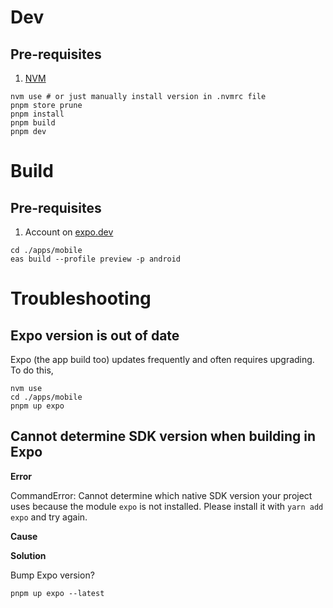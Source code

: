 # Dev

## Pre-requisites

1. [NVM](https://github.com/nvm-sh/nvm)

```
nvm use # or just manually install version in .nvmrc file
pnpm store prune
pnpm install
pnpm build
pnpm dev
```

# Build

## Pre-requisites

1. Account on [expo.dev](https://expo.dev)

```
cd ./apps/mobile
eas build --profile preview -p android
```

# Troubleshooting

## Expo version is out of date

Expo (the app build too) updates frequently and often requires upgrading.
To do this,

```
nvm use
cd ./apps/mobile
pnpm up expo
```

## Cannot determine SDK version when building in Expo

**Error**

CommandError: Cannot determine which native SDK version your project uses because the module `expo` is not installed. Please install it with `yarn add expo` and try again.

**Cause**

**Solution**

Bump Expo version?

```
pnpm up expo --latest
```
